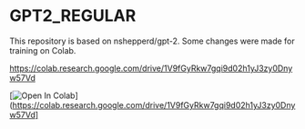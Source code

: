 # GPT2_REGULAR

This repository is based on nshepperd/gpt-2. Some changes were made for training on Colab.

https://colab.research.google.com/drive/1V9fGyRkw7gqi9d02h1yJ3zy0Dnyw57Vd

[![Open In Colab](https://colab.research.google.com/assets/colab-badge.svg)](https://colab.research.google.com/drive/1V9fGyRkw7gqi9d02h1yJ3zy0Dnyw57Vd]
